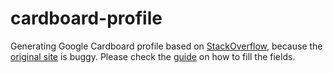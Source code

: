 # cardboard-profile

Generating Google Cardboard profile based on
[StackOverflow](https://stackoverflow.com/a/77317690), because the
[original site](https://wwgc.firebaseapp.com/) is buggy. Please check the
[guide](https://support.google.com/cardboard/manufacturers/checklist/6322188) on
how to fill the fields.
